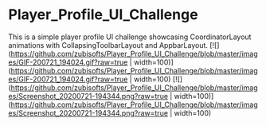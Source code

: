 # Player_Profile_UI_Challenge
This is a simple player profile UI challenge showcasing CoordinatorLayout animations with CollapsingToolbarLayout and AppbarLayout.
[![](https://github.com/zubisofts/Player_Profile_UI_Challenge/blob/master/images/GIF-200721_194024.gif?raw=true | width=100)](https://github.com/zubisofts/Player_Profile_UI_Challenge/blob/master/images/GIF-200721_194024.gif?raw=true | width=100) [![](https://github.com/zubisofts/Player_Profile_UI_Challenge/blob/master/images/Screenshot_20200721-194344.png?raw=true | width=100)](https://github.com/zubisofts/Player_Profile_UI_Challenge/blob/master/images/Screenshot_20200721-194344.png?raw=true | width=100)
